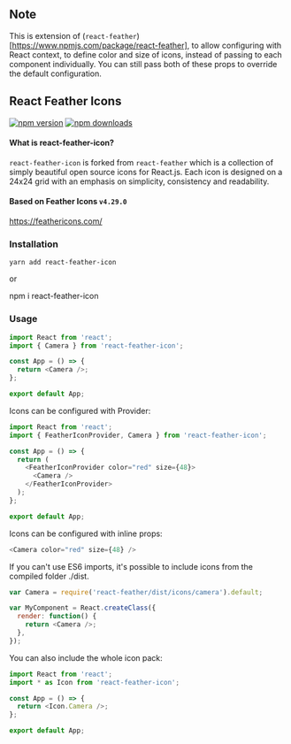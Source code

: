 ## Note

This is extension of (`react-feather`)[https://www.npmjs.com/package/react-feather], to allow configuring with React context, to define color and size of icons, instead of passing to each component individually. You can still pass both of these props to override the default configuration.

## React Feather Icons

[![npm version](https://img.shields.io/npm/v/react-feather-icon.svg?style=flat-square)](https://www.npmjs.com/package/react-feather-icon)
[![npm downloads](https://img.shields.io/npm/dm/react-feather-icon.svg?style=flat-square)](https://www.npmjs.com/package/react-feather-icon)

#### What is react-feather-icon?

`react-feather-icon` is forked from `react-feather` which is a collection of simply beautiful open source icons for React.js. Each icon is designed on a 24x24 grid with an emphasis on simplicity, consistency and readability.

#### Based on Feather Icons `v4.29.0`

https://feathericons.com/

### Installation

    yarn add react-feather-icon

or
  
 npm i react-feather-icon

### Usage

```javascript
import React from 'react';
import { Camera } from 'react-feather-icon';

const App = () => {
  return <Camera />;
};

export default App;
```

Icons can be configured with Provider:

```javascript
import React from 'react';
import { FeatherIconProvider, Camera } from 'react-feather-icon';

const App = () => {
  return (
    <FeatherIconProvider color="red" size={48}>
      <Camera />
    </FeatherIconProvider>
  );
};

export default App;
```

Icons can be configured with inline props:

```javascript
<Camera color="red" size={48} />
```

If you can't use ES6 imports, it's possible to include icons from the compiled folder ./dist.

```javascript
var Camera = require('react-feather/dist/icons/camera').default;

var MyComponent = React.createClass({
  render: function() {
    return <Camera />;
  },
});
```

You can also include the whole icon pack:

```javascript
import React from 'react';
import * as Icon from 'react-feather-icon';

const App = () => {
  return <Icon.Camera />;
};

export default App;
```
